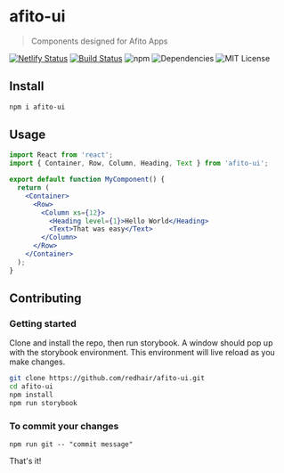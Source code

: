 # afito-ui

> Components designed for Afito Apps

[![Netlify Status](https://api.netlify.com/api/v1/badges/d8cb7201-32c0-4ec3-a8a3-3eceeae52b80/deploy-status)](https://app.netlify.com/sites/afito-ui/deploys)
[![Build Status](https://travis-ci.com/redhair/afito-ui.svg?token=wHK4WEFUEoz3o1zVWA5Q&branch=master)](https://travis-ci.com/redhair/afito-ui)
![npm](https://img.shields.io/npm/v/afito-ui?color=blue)
![Dependencies](https://img.shields.io/david/redhair/afito-ui)
![MIT License](https://img.shields.io/github/license/redhair/afito-ui)

## Install

```bash
npm i afito-ui
```

## Usage

```jsx
import React from 'react';
import { Container, Row, Column, Heading, Text } from 'afito-ui';

export default function MyComponent() {
  return (
    <Container>
      <Row>
        <Column xs={12}>
          <Heading level={1}>Hello World</Heading>
          <Text>That was easy</Text>
        </Column>
      </Row>
    </Container>
  );
}
```

## Contributing

### Getting started

Clone and install the repo, then run storybook. A window should pop up with the storybook environment. This environment will live reload as you make changes.

```bash
git clone https://github.com/redhair/afito-ui.git
cd afito-ui
npm install
npm run storybook
```

### To commit your changes

`npm run git -- "commit message"`

That's it!
